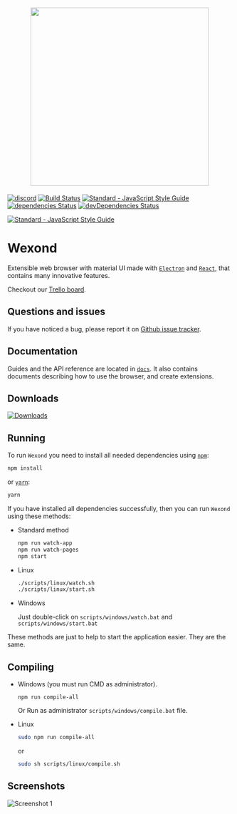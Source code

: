 <h1 align="center"><img src="http://wexond.nersent.tk/logo/wexond.png" width="400"></h1>

[![discord](https://discordapp.com/api/guilds/307605794680209409/widget.png)](https://discord.gg/yAA8DdK)
[![Build Status](https://travis-ci.org/Nersent/Wexond.svg)](https://travis-ci.org/Nersent/Wexond)
[![Standard - JavaScript Style Guide](https://img.shields.io/badge/code_style-standard-brightgreen.svg)](http://standardjs.com)
[![dependencies Status](https://david-dm.org/nersent/wexond/status.svg)](https://david-dm.org/nersent/wexond)
[![devDependencies Status](https://david-dm.org/nersent/wexond/dev-status.svg)](https://david-dm.org/nersent/wexond?type=dev)

[![Standard - JavaScript Style Guide](https://cdn.rawgit.com/feross/standard/master/badge.svg)](https://github.com/feross/standard)

# Wexond
Extensible web browser with material UI made with [`Electron`](https://github.com/electron/electron) and [`React`](https://github.com/facebook/react), that contains many innovative features.

Checkout our [Trello board](https://trello.com/b/dsd7rEEJ/wexond).

## Questions and issues
If you have noticed a bug, please report it on [Github issue tracker](https://github.com/Nersent/Wexond/issues).

## Documentation
Guides and the API reference are located in [`docs`](https://github.com/Nersent/Wexond/tree/refactor/docs).
It also contains documents describing how to use the browser, and create extensions.

## Downloads
[![Downloads](https://img.shields.io/github/downloads/Nersent/Wexond/total.svg)](https://github.com/Nersent/Wexond/releases)

## Running
To run `Wexond` you need to install all needed dependencies using [`npm`](https://docs.npmjs.com/):
```bash
npm install
```
or [`yarn`](https://yarnpkg.com/lang/en/):
```bash
yarn
```

If you have installed all dependencies successfully, then you can run `Wexond` using these methods:
* Standard method
  ```bash
  npm run watch-app
  npm run watch-pages
  npm start
  ```
* Linux
  ```bash
  ./scripts/linux/watch.sh
  ./scripts/linux/start.sh
  ```
* Windows
  
  Just double-click on `scripts/windows/watch.bat` and `scripts/windows/start.bat`
  
These methods are just to help to start the application easier.
They are the same.

## Compiling
* Windows (you must run CMD as administrator).
  ```batch
  npm run compile-all
  ```
  Or Run as administrator `scripts/windows/compile.bat` file.
* Linux
  ```bash
  sudo npm run compile-all
  ```
  
  or
  
  ```bash
  sudo sh scripts/linux/compile.sh
  ```
    
## Screenshots
![Screenshot 1](screenshots/screen1.png)
